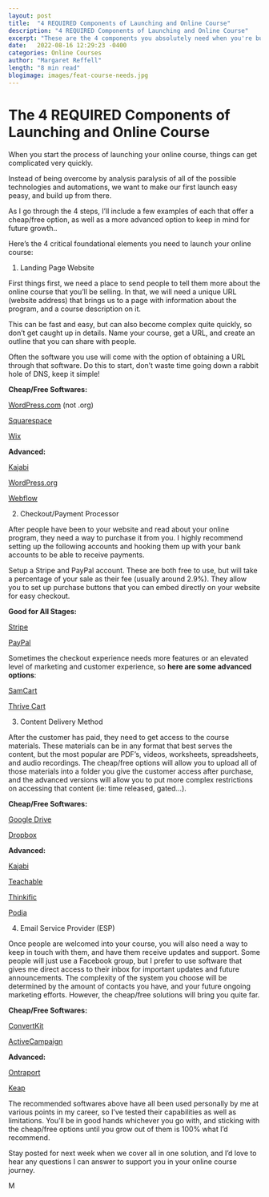 ```yaml
---
layout: post
title:  "4 REQUIRED Components of Launching and Online Course"
description: "4 REQUIRED Components of Launching and Online Course"
excerpt: "These are the 4 components you absolutely need when you're building an online course for the fist time."
date:   2022-08-16 12:29:23 -0400
categories: Online Courses
author: "Margaret Reffell"
length: "8 min read"
blogimage: images/feat-course-needs.jpg
---
```



# The 4 REQUIRED Components of Launching and Online Course

When you start the process of launching your online course, things can get complicated very quickly.

Instead of being overcome by analysis paralysis of all of the possible technologies and automations, we want to make our first launch easy peasy, and build up from there.

As I go through the 4 steps, I’ll include a few examples of each that offer a cheap/free option, as well as a more advanced option to keep in mind for future growth..

Here’s the 4 critical foundational elements you need to launch your online course:



1. Landing Page Website

First things first, we need a place to send people to tell them more about the online course that you’ll be selling. In that, we will need a unique URL (website address) that brings us to a page with information about the program, and a course description on it.

This can be fast and easy, but can also become complex quite quickly, so don’t get caught up in details. Name your course, get a URL, and create an outline that you can share with people.

Often the software you use will come with the option of obtaining a URL through that software. Do this to start, don’t waste time going down a rabbit hole of DNS, keep it simple!

**Cheap/Free Softwares:**

[WordPress.com](https://wordpress.com/) (not .org)

[Squarespace](https://www.squarespace.com/)

[Wix](https://www.wix.com/)

**Advanced:**

[Kajabi](https://kajabi.com/)

[WordPress.org](https://wordpress.org/)

[Webflow](https://webflow.com/)



2. Checkout/Payment Processor

After people have been to your website and read about your online program, they need a way to purchase it from you. I highly recommend setting up the following accounts and hooking them up with your bank accounts to be able to receive payments.

Setup a Stripe and PayPal account. These are both free to use, but will take a percentage of your sale as their fee (usually around 2.9%). They allow you to set up purchase buttons that you can embed directly on your website for easy checkout.

**Good for All Stages:**

[Stripe](https://stripe.com/)

[PayPal](https://www.paypal.com/signin)

Sometimes the checkout experience needs more features or an elevated level of marketing and customer experience, so **here are some advanced options**:

[SamCart](https://www.samcart.com/)

[Thrive Cart](https://thrivecart.com/special-offer/)



3. Content Delivery Method

After the customer has paid, they need to get access to the course materials. These materials can be in any format that best serves the content, but the most popular are PDF’s, videos, worksheets, spreadsheets, and audio recordings. The cheap/free options will allow you to upload all of those materials into a folder you give the customer access after purchase, and the advanced versions will allow you to put more complex restrictions on accessing that content (ie: time released, gated…).

**Cheap/Free Softwares:**

[Google Drive](https://drive.google.com/drive/my-drive)

[Dropbox](https://www.dropbox.com/)

**Advanced:**

[Kajabi](https://kajabi.com/)

[Teachable](https://teachable.com/)

[Thinkific](https://www.thinkific.com/)

[Podia](https://www.podia.com/)



4. Email Service Provider (ESP)

Once people are welcomed into your course, you will also need a way to keep in touch with them, and have them receive updates and support. Some people will just use a Facebook group, but I prefer to use software that gives me direct access to their inbox for important updates and future announcements. The complexity of the system you choose will be determined by the amount of contacts you have, and your future ongoing marketing efforts. However, the cheap/free solutions will bring you quite far.

**Cheap/Free Softwares:**

[ConvertKit](https://convertkit.com/)

[ActiveCampaign](https://www.activecampaign.com/)

**Advanced:**

[Ontraport](https://ontraport.com/)

[Keap](https://keap.com/)

The recommended softwares above have all been used personally by me at various points in my career, so I’ve tested their capabilities as well as limitations. You’ll be in good hands whichever you go with, and sticking with the cheap/free options until you grow out of them is 100% what I’d recommend.

Stay posted for next week when we cover all in one solution, and I’d love to hear any questions I can answer to support you in your online course journey.

M
